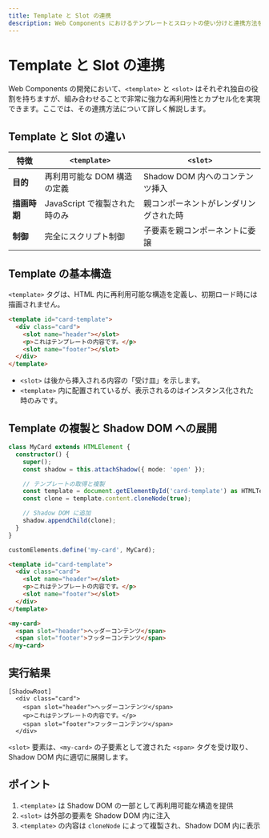 ```yaml
---
title: Template と Slot の連携
description: Web Components におけるテンプレートとスロットの使い分けと連携方法を解説。再利用性とカプセル化を高める設計を学びます。
---
```

# Template と Slot の連携

Web Components の開発において、`<template>` と `<slot>` はそれぞれ独自の役割を持ちますが、組み合わせることで非常に強力な再利用性とカプセル化を実現できます。ここでは、その連携方法について詳しく解説します。

## Template と Slot の違い

| 特徴             | `<template>`                      | `<slot>`                         |
|------------------|----------------------------------|----------------------------------|
| **目的**        | 再利用可能な DOM 構造の定義       | Shadow DOM 内へのコンテンツ挿入  |
| **描画時期**    | JavaScript で複製された時のみ     | 親コンポーネントがレンダリングされた時 |
| **制御**        | 完全にスクリプト制御              | 子要素を親コンポーネントに委譲    |

## Template の基本構造

`<template>` タグは、HTML 内に再利用可能な構造を定義し、初期ロード時には描画されません。

```html
<template id="card-template">
  <div class="card">
    <slot name="header"></slot>
    <p>これはテンプレートの内容です。</p>
    <slot name="footer"></slot>
  </div>
</template>
```

- `<slot>` は後から挿入される内容の「受け皿」を示します。
- `<template>` 内に配置されているが、表示されるのはインスタンス化された時のみです。

## Template の複製と Shadow DOM への展開

```ts
class MyCard extends HTMLElement {
  constructor() {
    super();
    const shadow = this.attachShadow({ mode: 'open' });

    // テンプレートの取得と複製
    const template = document.getElementById('card-template') as HTMLTemplateElement;
    const clone = template.content.cloneNode(true);

    // Shadow DOM に追加
    shadow.appendChild(clone);
  }
}

customElements.define('my-card', MyCard);
```

```html
<template id="card-template">
  <div class="card">
    <slot name="header"></slot>
    <p>これはテンプレートの内容です。</p>
    <slot name="footer"></slot>
  </div>
</template>

<my-card>
  <span slot="header">ヘッダーコンテンツ</span>
  <span slot="footer">フッターコンテンツ</span>
</my-card>
```

## 実行結果
```
[ShadowRoot]
  <div class="card">
    <span slot="header">ヘッダーコンテンツ</span>
    <p>これはテンプレートの内容です。</p>
    <span slot="footer">フッターコンテンツ</span>
  </div>
```

`<slot>` 要素は、`<my-card>` の子要素として渡された `<span>` タグを受け取り、Shadow DOM 内に適切に展開します。

## ポイント
1. `<template>` は Shadow DOM の一部として再利用可能な構造を提供
2. `<slot>` は外部の要素を Shadow DOM 内に注入
3. `<template>` の内容は `cloneNode` によって複製され、Shadow DOM 内に表示

